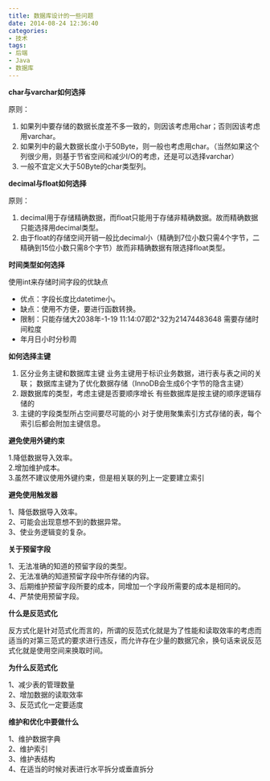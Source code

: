 ```yaml
---
title: 数据库设计的一些问题
date: 2014-08-24 12:36:40
categories:
- 技术
tags:
- 后端
- Java
- 数据库
---
```


**char与varchar如何选择**

原则：
1. 如果列中要存储的数据长度差不多一致的，则因该考虑用char；否则因该考虑用varchar。
2. 如果列中的最大数据长度小于50Byte，则一般也考虑用char。（当然如果这个列很少用，则基于节省空间和减少I/O的考虑，还是可以选择varchar）
3. 一般不宜定义大于50Byte的char类型列。
<!-- more -->
**decimal与float如何选择**

原则：
1. decimal用于存储精确数据，而float只能用于存储非精确数据。故而精确数据只能选择用decimal类型。
2. 由于float的存储空间开销一般比decimal小（精确到7位小数只需4个字节，二精确到15位小数只需8个字节）故而非精确数据有限选择float类型。

**时间类型如何选择**

使用int来存储时间字段的优缺点
- 优点：字段长度比datetime小。
- 缺点：使用不方便，要进行函数转换。
- 限制：只能存储大2038年-1-19 11:14:07即2^32为21474483648
需要存储时间粒度
- 年月日小时分秒周

**如何选择主键**

1. 区分业务主键和数据库主键
  业务主键用于标识业务数据，进行表与表之间的关联；
  数据库主键为了优化数据存储（InnoDB会生成6个字节的隐含主键）
2. 跟数据库的类型，考虑主键是否要顺序增长
  有些数据库是按主键的顺序逻辑存储的
3. 主键的字段类型所占空间要尽可能的小
  对于使用聚集索引方式存储的表，每个索引后都会附加主键信息。  

**避免使用外键约束**

1.降低数据导入效率。   
2.增加维护成本。  
3.虽然不建议使用外键约束，但是相关联的列上一定要建立索引    

**避免使用触发器**

1、降低数据导入效率。  
2、可能会出现意想不到的数据异常。  
3、使业务逻辑变的复杂。  

**关于预留字段**

1、无法准确的知道的预留字段的类型。  
2、无法准确的知道预留字段中所存储的内容。  
3、后期维护预留字段所要的成本，同增加一个字段所需要的成本是相同的。  
4、严禁使用预留字段。  

**什么是反范式化**

反方式化是针对范式化而言的，所谓的反范式化就是为了性能和读取效率的考虑而适当的对第三范式的要求进行违反，而允许存在少量的数据冗余，换句话来说反范式化就是使用空间来换取时间。

**为什么反范式化**

1、减少表的管理数量  
2、增加数据的读取效率  
3、反范式化一定要适度  

**维护和优化中要做什么**

1、维护数据字典  
2、维护索引  
3、维护表结构  
4、在适当的时候对表进行水平拆分或垂直拆分
